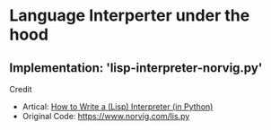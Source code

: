 # Language Interperter under the hood

## Implementation: 'lisp-interpreter-norvig.py'

Credit
- Artical: [How to Write a (Lisp) Interpreter (in Python)](https://www.norvig.com/lispy.html)
- Original Code: <https://www.norvig.com/lis.py>